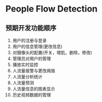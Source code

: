 # People Flow Detection

## 预期开发功能顺序
1. 用户的注册与登录   
2. 用户的信息管理(更改信息)   
3. 对摄像头的配置(开关，增肌，删除，修改)   
4. 管理员对用户的管理   
5. 播放实时监控  
6. 人流量报警与更改阈值   
7. 人流量分析统计   
8. 人流量预测   
9. 人流量信息的图表显示   
10. 历史视频数据的管理   
